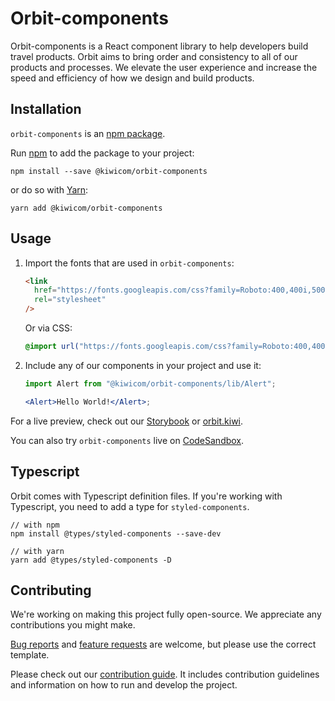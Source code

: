 # Orbit-components

Orbit-components is a React component library to help developers build travel products.
Orbit aims to bring order and consistency to all of our products and processes. We elevate the user experience and increase the speed and efficiency of how we design and build products.

## Installation

`orbit-components` is an [npm package](https://www.npmjs.com/package/@kiwicom/orbit-components).

Run [npm](https://www.npmjs.com/) to add the package to your project:

`npm install --save @kiwicom/orbit-components`

or do so with [Yarn](https://yarnpkg.com/):

`yarn add @kiwicom/orbit-components`

## Usage

1. Import the fonts that are used in `orbit-components`:

   ```html
   <link
     href="https://fonts.googleapis.com/css?family=Roboto:400,400i,500,500i,700"
     rel="stylesheet"
   />
   ```

   Or via CSS:

   ```css
   @import url("https://fonts.googleapis.com/css?family=Roboto:400,400i,500,500i,700");
   ```

2. Include any of our components in your project and use it:

   ```jsx
   import Alert from "@kiwicom/orbit-components/lib/Alert";

   <Alert>Hello World!</Alert>;
   ```

For a live preview, check out our [Storybook](https://kiwicom.github.io/orbit/) or [orbit.kiwi](https://orbit.kiwi).

You can also try `orbit-components` live on [CodeSandbox](https://codesandbox.io/s/github/designkiwicom/orbit-sandbox).

## Typescript

Orbit comes with Typescript definition files.
If you're working with Typescript, you need to add a type for `styled-components`.

```shell
// with npm
npm install @types/styled-components --save-dev

// with yarn
yarn add @types/styled-components -D
```

## Contributing

We're working on making this project fully open-source.
We appreciate any contributions you might make.

[Bug reports](https://github.com/kiwicom/orbit/issues/new?template=bug_report.md)
and [feature requests](https://github.com/kiwicom/orbit/issues/new?template=feature_request.md) are welcome,
but please use the correct template.

Please check out our [contribution guide](https://github.com/kiwicom/orbit/tree/master/.github/CONTRIBUTING.md).
It includes contribution guidelines and information on how to run and develop the project.
